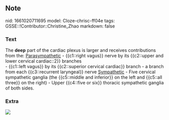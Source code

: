 ## Note
nid: 1661020711695
model: Cloze-chrisc-ff04e
tags: GSSE::!Contributor::Christine_Zhao
markdown: false

### Text
<div>
  <div>
    <div>
      The <b>deep</b> part of the cardiac plexus is larger and
      receives contributions from the: <u>Parasympathetic</u> -
      {{c1::right vagus}} nerve by its {{c2::upper and lower
      cervical cardiac::2}} branches
    </div>
    <div>
      - {{c1::left vagus}} by its {{c2::superior cervical cardiac}}
      branch - a branch from each {{c3::recurrent laryngeal}} nerve
      <u>Sympathetic</u> - Five cervical sympathetic ganglia (the
      {{c5::middle and inferior}} on the left and {{c5::all three}}
      on the right) - Upper {{c4::five or six}} thoracic
      sympathetic ganglia of both sides.
    </div>
  </div>
</div>

### Extra
<img src="Screen%20Shot%202021-06-03%20at%208.03.07%20pm.png">

